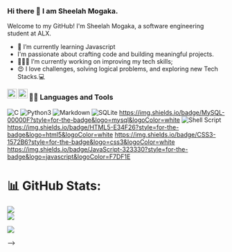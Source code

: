 ### Hi there 👋 I am Sheelah Mogaka.

Welcome to my GitHub! I'm Sheelah Mogaka, a software engineering student at ALX.

- 🌱 I’m currently learning Javascript
- I'm passionate about crafting code and building meaningful projects. 
- 👨🏽‍💻 I’m currently working on improving my tech skills;
- 😍 I love challenges, solving logical problems, and exploring new Tech Stacks.💻

<a href="https://https://twitter.com/Sheelah7">
  <img align="left" alt="Sheelah Mogaka | Twitter" width="22px" src="https://cdn.jsdelivr.net/npm/simple-icons@v3/icons/twitter.svg" />
</a>
<a href="https://www.linkedin.com/in/sheelah-mogaka-65695863/">
  <img align="left" alt="Sheelah Mogaka" width="22px" src="https://cdn.jsdelivr.net/npm/simple-icons@v3/icons/linkedin.svg" />
</a>


### 👨‍💻 Languages and Tools
![C](https://img.shields.io/badge/c-%2300599C.svg?style=for-the-badge&logo=c&logoColor=white) 
![Python3](https://img.shields.io/badge/python3-%233776AB.svg?style=for-the-badge&logo=python&logoColor=white)
![Markdown](https://img.shields.io/badge/markdown-%23000000.svg?style=for-the-badge&logo=markdown&logoColor=white) 
![SQLite](https://img.shields.io/badge/SQLite-07405E?style=for-the-badge&logo=sqlite&logoColor=white)
https://img.shields.io/badge/MySQL-00000F?style=for-the-badge&logo=mysql&logoColor=white
![Shell Script](https://img.shields.io/badge/shell_script-%23121011.svg?style=for-the-badge&logo=gnu-bash&logoColor=white) 
https://img.shields.io/badge/HTML5-E34F26?style=for-the-badge&logo=html5&logoColor=white
https://img.shields.io/badge/CSS3-1572B6?style=for-the-badge&logo=css3&logoColor=white
https://img.shields.io/badge/JavaScript-323330?style=for-the-badge&logo=javascript&logoColor=F7DF1E



# 📊 GitHub Stats:
![](https://github-readme-stats.vercel.app/api?username=maya-cmd&theme=dark&hide_border=false&include_all_commits=true&count_private=true)<br/>
![](https://github-readme-streak-stats.herokuapp.com/?user=maya-cmd&theme=dark&hide_border=false)<br/>

![](https://github-readme-stats.vercel.app/api/top-langs/?username=maya-cmd&theme=dark&hide_border=false&include_all_commits=true&count_private=true&layout=compact)
<!-- ![GitHub Activity Graph](https://activity-graph.herokuapp.com/graph?username=maya-cmd&bg_color=1d2a3a&color=5BCDEC&line=5BCDEC&point=FFFFFF&hide_border=true) -->

-->
<!--
**Maya-cmd/maya-cmd** is a ✨ _special_ ✨ repository because its `README.md` (this file) appears on your GitHub profile.

